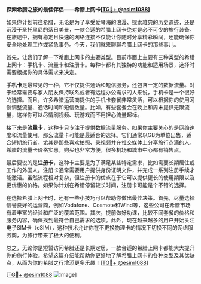 **探索希腊之旅的最佳伴侣——希腊上网卡[[TG💪+ @esim1088](https://t.me/s/esim1088)]**

如果你计划前往希腊，无论是为了享受爱琴海的浪漫、探索雅典的历史遗迹，还是沉浸于圣托里尼的落日美景，一款合适的希腊上网卡绝对是必不可少的旅行装备。在旅途中，拥有稳定且快速的网络连接不仅能让你随时分享精彩瞬间，还能确保你安全地处理工作或紧急事务。今天，我们就来聊聊希腊上网卡的那些事儿。

首先，让我们了解一下希腊上网卡的主要类型。目前市面上主要有三种类型的希腊上网卡：手机卡、流量卡和注册卡。每种卡都有其独特的功能和适用场景，选择时需要根据你的具体需求来决定。

**手机卡**是最常见的一种，它不仅提供通话和短信服务，还包含一定的数据流量。对于经常需要与家人朋友保持联系或者有远程办公需求的人来说，手机卡是一个很好的选择。而且，许多希腊运营商提供的手机卡套餐非常灵活，可以根据你的使用习惯调整流量、通话时间和短信数量。比如，有些套餐会在晚上和周末提供无限流量，这样你可以尽情刷视频、玩游戏而不用担心流量超标。

接下来是**流量卡**，这种卡只专注于提供数据流量服务。如果你主要关心的是网络速度和流量使用，那么流量卡可能是最适合的选择。它们通常以GB为单位出售，适合短期旅行者，尤其是那些喜欢拍照、录视频并在社交媒体上分享旅行点滴的人。希腊的流量卡价格实惠，购买也非常方便，很多机场和城市中心都有销售点。

最后要说的是**注册卡**，这种卡主要是为了满足某些特定需求，比如需要长期居住或工作的外国人。注册卡通常需要用户提供身份证明文件，并完成一系列注册手续才能激活。虽然流程相对复杂，但注册卡的优点在于它可以提供更长的使用期限以及更优惠的价格。如果你计划在希腊停留较长时间，注册卡可能是个不错的选择。

在选择希腊上网卡时，还有一些小技巧可以帮助你做出最佳决策。首先，尽量选择信誉良好的运营商，例如Vodafone、Cosmote和Wind等，这些公司在希腊市场有着丰富的经验和广泛的覆盖范围。其次，提前做好功课，比较不同套餐的价格和服务内容，确保找到最符合自己需求的选项。此外，现在越来越多的用户开始关注电子SIM卡（eSIM），这种技术允许你在不更换物理卡的情况下切换不同的网络服务商，为旅行带来了极大的便利。

总之，无论你是短暂访问希腊还是长期定居，一款合适的希腊上网卡都能大大提升你的旅行体验。希望这篇介绍能帮助你更好地了解希腊上网卡的各种类型及其优缺点，从而为你的希腊之行增添更多乐趣！[[TG💪+ @esim1088](https://t.me/s/esim1088)]

[[TG💪+ @esim1088](https://t.me/s/esim1088) ![Image](https://i.postimg.cc/4NQfJmqS/Snipaste-2025-05-13-00-14-12.png)]